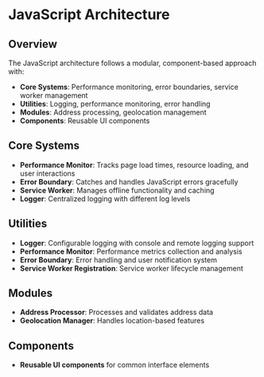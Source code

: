 # JavaScript Architecture

## Overview

The JavaScript architecture follows a modular, component-based approach with:

- **Core Systems**: Performance monitoring, error boundaries, service worker management
- **Utilities**: Logging, performance monitoring, error handling
- **Modules**: Address processing, geolocation management
- **Components**: Reusable UI components

## Core Systems

- **Performance Monitor**: Tracks page load times, resource loading, and user interactions
- **Error Boundary**: Catches and handles JavaScript errors gracefully
- **Service Worker**: Manages offline functionality and caching
- **Logger**: Centralized logging with different log levels

## Utilities

- **Logger**: Configurable logging with console and remote logging support
- **Performance Monitor**: Performance metrics collection and analysis
- **Error Boundary**: Error handling and user notification system
- **Service Worker Registration**: Service worker lifecycle management

## Modules

- **Address Processor**: Processes and validates address data
- **Geolocation Manager**: Handles location-based features

## Components

- **Reusable UI components** for common interface elements
